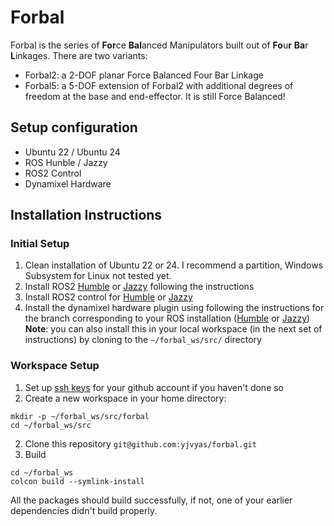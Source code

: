 # Forbal
Forbal is the series of **For**ce **Bal**anced Manipulators built out of **Fo**u**r** **Ba**r **L**inkages. There are two variants:
- Forbal2: a 2-DOF planar Force Balanced Four Bar Linkage
- Forbal5: a 5-DOF extension of Forbal2 with additional degrees of freedom at the base and end-effector. It is still Force Balanced!

## Setup configuration
- Ubuntu 22 / Ubuntu 24
- ROS Hunble / Jazzy
- ROS2 Control
- Dynamixel Hardware

## Installation Instructions
### Initial Setup
1. Clean installation of Ubuntu 22 or 24. I recommend a partition, Windows Subsystem for Linux not tested yet.
2. Install ROS2 [Humble](https://docs.ros.org/en/humble/Installation.html) or [Jazzy](https://docs.ros.org/en/jazzy/Installation.html) following the instructions
3. Install ROS2 control for [Humble](https://control.ros.org/humble/doc/getting_started/getting_started.html) or [Jazzy](https://control.ros.org/jazzy/doc/getting_started/getting_started.html)
4. Install the dynamixel hardware plugin using following the instructions for the branch corresponding to your ROS installation ([Humble](https://github.com/dynamixel-community/dynamixel_hardware/tree/humble) or [Jazzy](https://github.com/dynamixel-community/dynamixel_hardware/tree/jazzy)) **Note**: you can also install this in your local workspace (in the next set of instructions) by cloning to the `~/forbal_ws/src/` directory

### Workspace Setup
1. Set up [ssh keys](https://docs.github.com/en/authentication/connecting-to-github-with-ssh/adding-a-new-ssh-key-to-your-github-account) for your github account if you haven't done so
2. Create a new workspace in your home directory:
  ```
mkdir -p ~/forbal_ws/src/forbal
cd ~/forbal_ws/src
```
2. Clone this repository `git@github.com:yjvyas/forbal.git`
3. Build
```
cd ~/forbal_ws
colcon build --symlink-install
```
All the packages should build successfully, if not, one of your earlier dependencies didn't build properly.

